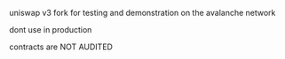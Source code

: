 

uniswap v3 fork 
for testing and demonstration on the 
avalanche network

dont use in production 

contracts  are NOT AUDITED 

<!---
avadex/avadex is a ✨ special ✨ repository because its `README.md` (this file) appears on your GitHub profile.
You can click the Preview link to take a look at your changes.
--->
